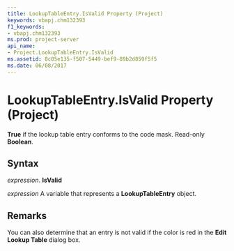 ```yaml
---
title: LookupTableEntry.IsValid Property (Project)
keywords: vbapj.chm132393
f1_keywords:
- vbapj.chm132393
ms.prod: project-server
api_name:
- Project.LookupTableEntry.IsValid
ms.assetid: 8c05e135-f507-5449-bef9-89b2d859f5f5
ms.date: 06/08/2017
---
```



# LookupTableEntry.IsValid Property (Project)

 **True** if the lookup table entry conforms to the code mask. Read-only **Boolean**.


## Syntax

 _expression_. **IsValid**

 _expression_ A variable that represents a **LookupTableEntry** object.


## Remarks

 You can also determine that an entry is not valid if the color is red in the **Edit Lookup Table** dialog box.


